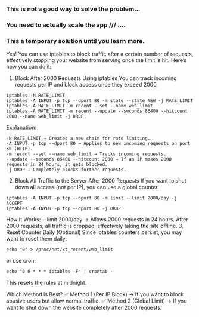 ### This is not a good way to solve the problem...

### You  need to actually scale the app /// ....

### This a  temporary  solution   until you learn more.




Yes! You can use iptables to block traffic after a certain number of requests, effectively stopping your website from serving once the limit is hit. Here’s how you can do it:

1. Block After 2000 Requests Using iptables
You can track incoming requests per IP and block access once they exceed 2000.


```,
iptables -N RATE_LIMIT
iptables -A INPUT -p tcp --dport 80 -m state --state NEW -j RATE_LIMIT
iptables -A RATE_LIMIT -m recent --set --name web_limit
iptables -A RATE_LIMIT -m recent --update --seconds 86400 --hitcount 2000 --name web_limit -j DROP

```
Explanation:

```
-N RATE_LIMIT → Creates a new chain for rate limiting.
-A INPUT -p tcp --dport 80 → Applies to new incoming requests on port 80 (HTTP).
-m recent --set --name web_limit → Tracks incoming requests.
--update --seconds 86400 --hitcount 2000 → If an IP makes 2000 requests in 24 hours, it gets blocked.
-j DROP → Completely blocks further requests.

```

2. Block All Traffic to the Server After 2000 Requests
If you want to shut down all access (not per IP), you can use a global counter.

```
iptables -A INPUT -p tcp --dport 80 -m limit --limit 2000/day -j ACCEPT
iptables -A INPUT -p tcp --dport 80 -j DROP

```
How It Works:
--limit 2000/day → Allows 2000 requests in 24 hours.
After 2000 requests, all traffic is dropped, effectively taking the site offline.
3. Reset Counter Daily (Optional)
Since iptables counters persist, you may want to reset them daily:

```
echo "0" > /proc/net/xt_recent/web_limit

```
or use cron:

```
echo "0 0 * * * iptables -F" | crontab -

```
This resets the rules at midnight.

Which Method is Best?
✅ Method 1 (Per IP Block) → If you want to block abusive users but allow normal traffic.
✅ Method 2 (Global Limit) → If you want to shut down the website completely after 2000 requests.

